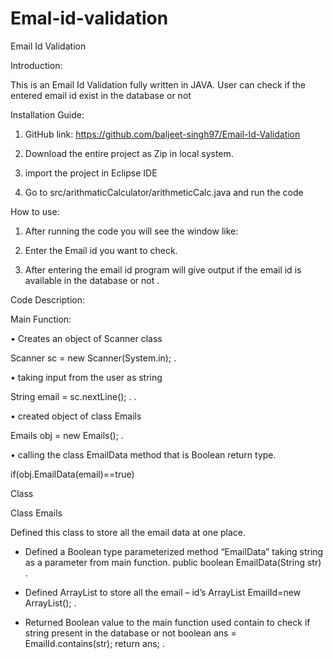 # Emal-id-validation

Email Id Validation

Introduction:

This is an Email Id Validation fully written in JAVA. User can check if the entered email id exist in the database or not



Installation Guide:

1.	GitHub link: https://github.com/baljeet-singh97/Email-Id-Validation

2.	Download the entire project as Zip in local system.

3.	import the project in Eclipse IDE

4.	Go to src/arithmaticCalculator/arithmeticCalc.java and run the code



How to use:

1. After running the code you will see the window like:






2. Enter the Email id you want to check.



 
3.	After entering the email id program will give output if the email id is available in the database or not .



Code Description:

Main Function:

•	Creates an object of Scanner class

Scanner sc = new Scanner(System.in);	.

•	taking input from the user as string

String email = sc.nextLine();	.	.


•	created object of class Emails

Emails obj = new Emails();	.

•	calling the class EmailData method that is Boolean return type.
	
if(obj.EmailData(email)==true)


Class

Class Emails

Defined this class to store all the email data at one place.
-	Defined a Boolean type parameterized method “EmailData” taking string as a parameter from main function.
public boolean EmailData(String str)                                                                                                  .  

-	Defined ArrayList to store all the email – id’s
ArrayList<String> EmailId=new ArrayList<String>();                                                                            .

-	Returned Boolean value to the main function used contain to check if string present in the database or not
boolean ans = EmailId.contains(str); return ans;                                                                                    .

 


